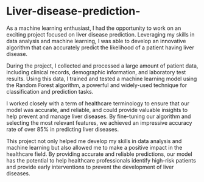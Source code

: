 # Liver-disease-prediction-
As a machine learning enthusiast, I had the opportunity to work on an exciting project focused on liver disease prediction. Leveraging my skills in data analysis and machine learning, I was able to develop an innovative algorithm that can accurately predict the likelihood of a patient having liver disease.

During the project, I collected and processed a large amount of patient data, including clinical records, demographic information, and laboratory test results. Using this data, I trained and tested a machine learning model using the Random Forest algorithm, a powerful and widely-used technique for classification and prediction tasks.

I worked closely with a term of healthcare terminology to ensure that our model was accurate, and reliable, and could provide valuable insights to help prevent and manage liver diseases. By fine-tuning our algorithm and selecting the most relevant features, we achieved an impressive accuracy rate of over 85% in predicting liver diseases.

This project not only helped me develop my skills in data analysis and machine learning but also allowed me to make a positive impact in the healthcare field. By providing accurate and reliable predictions, our model has the potential to help healthcare professionals identify high-risk patients and provide early interventions to prevent the development of liver diseases.

